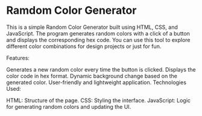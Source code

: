 # Ramdom Color Generator

This is a simple Random Color Generator built using HTML, CSS, and JavaScript. The program generates random colors with a click of a button and displays the corresponding hex code. You can use this tool to explore different color combinations for design projects or just for fun.

Features:

Generates a new random color every time the button is clicked.
Displays the color code in hex format.
Dynamic background change based on the generated color.
User-friendly and lightweight application.
Technologies Used:

HTML: Structure of the page.
CSS: Styling the interface.
JavaScript: Logic for generating random colors and updating the UI.